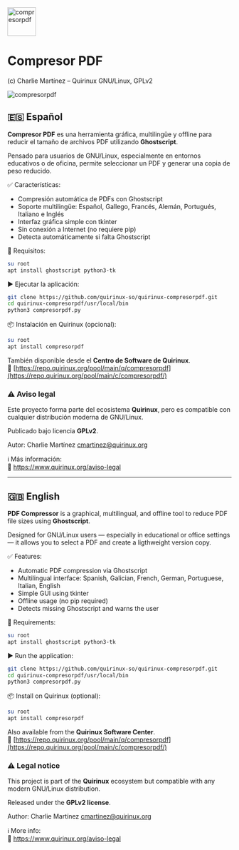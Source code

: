 
<img width="64" height="64" alt="compresorpdf" src="https://github.com/user-attachments/assets/58bcba57-ef85-4af1-b000-2fdf4de4e2f6" />

# Compresor PDF

(c) Charlie Martínez – Quirinux GNU/Linux, GPLv2

![compresorpdf](https://github.com/user-attachments/assets/6dab20ee-9023-40bf-a758-704057061609)

## 🇪🇸 Español

**Compresor PDF** es una herramienta gráfica, multilingüe y offline para reducir el tamaño de archivos PDF utilizando **Ghostscript**.

Pensado para usuarios de GNU/Linux, especialmente en entornos educativos o de oficina, permite seleccionar un PDF y generar una copia de peso reducido.

✅ Características:

- Compresión automática de PDFs con Ghostscript  
- Soporte multilingüe: Español, Gallego, Francés, Alemán, Portugués, Italiano e Inglés  
- Interfaz gráfica simple con tkinter  
- Sin conexión a Internet (no requiere pip)  
- Detecta automáticamente si falta Ghostscript  

🔧 Requisitos:

```bash
su root
apt install ghostscript python3-tk
```

▶️ Ejecutar la aplicación:

```bash
git clone https://github.com/quirinux-so/quirinux-compresorpdf.git
cd quirinux-compresorpdf/usr/local/bin
python3 compresorpdf.py
```

📦 Instalación en Quirinux (opcional):

```bash
su root
apt install compresorpdf
```

También disponible desde el **Centro de Software de Quirinux**.  
🔗 [https://repo.quirinux.org/pool/main/q/compresorpdf](https://repo.quirinux.org/pool/main/c/compresorpdf/)

### ⚠️ Aviso legal

Este proyecto forma parte del ecosistema **Quirinux**, pero es compatible con cualquier distribución moderna de GNU/Linux.

Publicado bajo licencia **GPLv2**.

Autor: Charlie Martínez <cmartinez@quirinux.org>

ℹ️ Más información:  
🔗 https://www.quirinux.org/aviso-legal

---

## 🇬🇧 English

**PDF Compressor** is a graphical, multilingual, and offline tool to reduce PDF file sizes using **Ghostscript**.

Designed for GNU/Linux users — especially in educational or office settings — it allows you to select a PDF and create a ligthweight version copy.

✅ Features:

- Automatic PDF compression via Ghostscript  
- Multilingual interface: Spanish, Galician, French, German, Portuguese, Italian, English  
- Simple GUI using tkinter  
- Offline usage (no pip required)  
- Detects missing Ghostscript and warns the user  

🔧 Requirements:

```bash
su root
apt install ghostscript python3-tk
```

▶️ Run the application:

```bash
git clone https://github.com/quirinux-so/quirinux-compresorpdf.git
cd quirinux-compresorpdf/usr/local/bin
python3 compresorpdf.py
```

📦 Install on Quirinux (optional):

```bash
su root
apt install compresorpdf
```

Also available from the **Quirinux Software Center**.  
🔗 [https://repo.quirinux.org/pool/main/q/compresorpdf](https://repo.quirinux.org/pool/main/c/compresorpdf/)

### ⚠️ Legal notice

This project is part of the **Quirinux** ecosystem but compatible with any modern GNU/Linux distribution.

Released under the **GPLv2 license**.

Author: Charlie Martínez <cmartinez@quirinux.org>

ℹ️ More info:  
🔗 https://www.quirinux.org/aviso-legal
